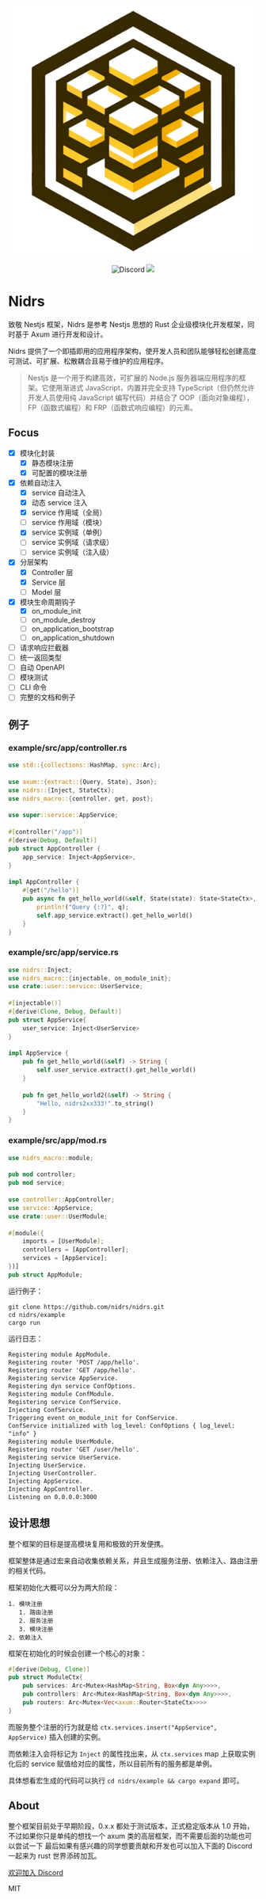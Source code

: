 <div align="center">
  <p><img src="readme.assets/log2.jpg" /></p>
  <p>
    <img alt="Discord" src="https://img.shields.io/discord/1223548737075281952?style=for-the-badge" />
    <img src="https://img.shields.io/github/last-commit/nidrs/nidrs?style=for-the-badge" />
</p>
</div>



# Nidrs

致敬 Nestjs 框架，Nidrs 是参考 Nestjs 思想的 Rust 企业级模块化开发框架，同时基于 Axum 进行开发和设计。

Nidrs 提供了一个即插即用的应用程序架构，使开发人员和团队能够轻松创建高度可测试、可扩展、松散耦合且易于维护的应用程序。

> Nestjs 是一个用于构建高效，可扩展的 Node.js 服务器端应用程序的框架。它使用渐进式 JavaScript，内置并完全支持 TypeScript（但仍然允许开发人员使用纯 JavaScript 编写代码）并结合了 OOP（面向对象编程），FP（函数式编程）和 FRP（函数式响应编程）的元素。

## Focus

- [x] 模块化封装
  - [x] 静态模块注册
  - [x] 可配置的模块注册
- [x] 依赖自动注入
  - [x] service 自动注入
  - [x] 动态 service 注入
  - [x] service 作用域（全局）
  - [ ] service 作用域（模块）
  - [x] service 实例域（单例）
  - [ ] service 实例域（请求级）
  - [ ] service 实例域（注入级）
- [x] 分层架构
  - [x] Controller 层
  - [x] Service 层
  - [ ] Model 层
- [x] 模块生命周期钩子
  - [x] on_module_init
  - [ ] on_module_destroy
  - [ ] on_application_bootstrap
  - [ ] on_application_shutdown
- [ ] 请求响应拦截器
- [ ] 统一返回类型
- [ ] 自动 OpenAPI
- [ ] 模块测试
- [ ] CLI 命令
- [ ] 完整的文档和例子

## 例子

### example/src/app/controller.rs

```rs
use std::{collections::HashMap, sync::Arc};

use axum::{extract::{Query, State}, Json};
use nidrs::{Inject, StateCtx};
use nidrs_macro::{controller, get, post};

use super::service::AppService;

#[controller("/app")]
#[derive(Debug, Default)]
pub struct AppController {
    app_service: Inject<AppService>,
}

impl AppController {
    #[get("/hello")]
    pub async fn get_hello_world(&self, State(state): State<StateCtx>, Query(q): Query<HashMap<String, String>>) -> String {
        println!("Query {:?}", q);
        self.app_service.extract().get_hello_world()
    }
}

```

### example/src/app/service.rs

```rs
use nidrs::Inject;
use nidrs_macro::{injectable, on_module_init};
use crate::user::service::UserService;

#[injectable()]
#[derive(Clone, Debug, Default)]
pub struct AppService{
    user_service: Inject<UserService>
}

impl AppService {
    pub fn get_hello_world(&self) -> String {
        self.user_service.extract().get_hello_world()
    }

    pub fn get_hello_world2(&self) -> String {
        "Hello, nidrs2xx333!".to_string()
    }
}
```

### example/src/app/mod.rs

```rs
use nidrs_macro::module;

pub mod controller;
pub mod service;

use controller::AppController;
use service::AppService;
use crate::user::UserModule;

#[module({
    imports = [UserModule];
    controllers = [AppController];
    services = [AppService];
})]
pub struct AppModule;

```

运行例子：

```shell
git clone https://github.com/nidrs/nidrs.git
cd nidrs/example
cargo run
```

运行日志：
```
Registering module AppModule.
Registering router 'POST /app/hello'.
Registering router 'GET /app/hello'.
Registering service AppService.
Registering dyn service ConfOptions.
Registering module ConfModule.
Registering service ConfService.
Injecting ConfService.
Triggering event on_module_init for ConfService.
ConfService initialized with log_level: ConfOptions { log_level: "info" }
Registering module UserModule.
Registering router 'GET /user/hello'.
Registering service UserService.
Injecting UserService.
Injecting UserController.
Injecting AppService.
Injecting AppController.
Listening on 0.0.0.0:3000
```

## 设计思想

整个框架的目标是提高模块复用和极致的开发便携。

框架整体是通过宏来自动收集依赖关系，并且生成服务注册、依赖注入、路由注册的相关代码。

框架初始化大概可以分为两大阶段：

    1. 模块注册
       1. 路由注册
       2. 服务注册
       3. 模块注册
    2. 依赖注入

框架在初始化的时候会创建一个核心的对象：

```rs
#[derive(Debug, Clone)]
pub struct ModuleCtx{
    pub services: Arc<Mutex<HashMap<String, Box<dyn Any>>>>,
    pub controllers: Arc<Mutex<HashMap<String, Box<dyn Any>>>>,
    pub routers: Arc<Mutex<Vec<axum::Router<StateCtx>>>>
}
```

而服务整个注册的行为就是给 `ctx.services.insert("AppService", AppService)` 插入创建的实例。

而依赖注入会将标记为 `Inject` 的属性找出来，从 `ctx.services` map 上获取实例化后的 service 赋值给对应的属性，所以目前所有的服务都是单例。

具体想看宏生成的代码可以执行 `cd nidrs/example && cargo expand` 即可。

## About

整个框架目前处于早期阶段，0.x.x 都处于测试版本，正式稳定版本从 1.0 开始，不过如果你只是单纯的想找一个 axum 类的高层框架，而不需要后面的功能也可以尝试一下
最后如果有感兴趣的同学想要贡献和开发也可以加入下面的 Discord 一起来为 rust 世界添砖加瓦。

[欢迎加入 Discord](https://discord.gg/gwqKpxvUxU)

MIT
